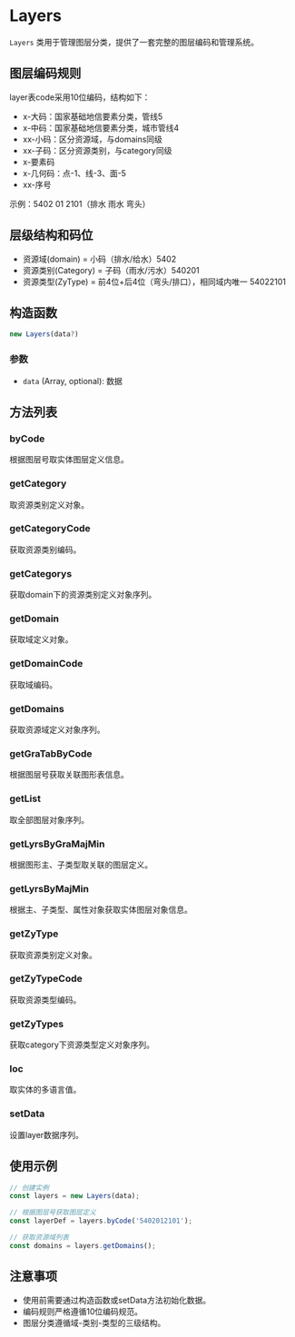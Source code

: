 # Layers

`Layers` 类用于管理图层分类，提供了一套完整的图层编码和管理系统。

## 图层编码规则

layer表code采用10位编码，结构如下：
- x-大码：国家基础地信要素分类，管线5
- x-中码：国家基础地信要素分类，城市管线4
- xx-小码：区分资源域，与domains同级
- xx-子码：区分资源类别，与category同级
- x-要素码
- x-几何码：点-1、线-3、面-5
- xx-序号

示例：5402 01 2101（排水 雨水 弯头）

## 层级结构和码位

- 资源域(domain) = 小码（排水/给水）5402
- 资源类别(Category) = 子码（雨水/污水）540201
- 资源类型(ZyType) = 前4位+后4位（弯头/排口），相同域内唯一 54022101

## 构造函数

```javascript
new Layers(data?)
```

### 参数
- `data` (Array, optional): 数据

## 方法列表

### byCode
根据图层号取实体图层定义信息。

### getCategory
取资源类别定义对象。

### getCategoryCode
获取资源类别编码。

### getCategorys
获取domain下的资源类别定义对象序列。

### getDomain
获取域定义对象。

### getDomainCode
获取域编码。

### getDomains
获取资源域定义对象序列。

### getGraTabByCode
根据图层号获取关联图形表信息。

### getList
取全部图层对象序列。

### getLyrsByGraMajMin
根据图形主、子类型取关联的图层定义。

### getLyrsByMajMin
根据主、子类型、属性对象获取实体图层对象信息。

### getZyType
获取资源类别定义对象。

### getZyTypeCode
获取资源类型编码。

### getZyTypes
获取category下资源类型定义对象序列。

### loc
取实体的多语言值。

### setData
设置layer数据序列。

## 使用示例

```javascript
// 创建实例
const layers = new Layers(data);

// 根据图层号获取图层定义
const layerDef = layers.byCode('5402012101');

// 获取资源域列表
const domains = layers.getDomains();
```

## 注意事项

- 使用前需要通过构造函数或setData方法初始化数据。
- 编码规则严格遵循10位编码规范。
- 图层分类遵循域-类别-类型的三级结构。 